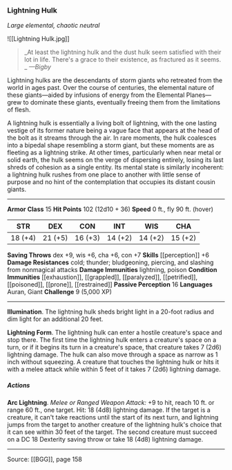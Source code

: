 ### Lightning Hulk
_Large elemental, chaotic neutral_

![[Lightning Hulk.jpg]]

> _At least the lightning hulk and the dust hulk seem satisfied with their lot in life. There's a grace to their existence, as fractured as it seems.
_
> _—Bigby_

Lightning hulks are the descendants of storm giants who retreated from the world in ages past. Over the course of centuries, the elemental nature of these giants—aided by infusions of energy from the Elemental Planes—grew to dominate these giants, eventually freeing them from the limitations of flesh.

A lightning hulk is essentially a living bolt of lightning, with the one lasting vestige of its former nature being a vague face that appears at the head of the bolt as it streams through the air. In rare moments, the hulk coalesces into a bipedal shape resembling a storm giant, but these moments are as fleeting as a lightning strike. At other times, particularly when near metal or solid earth, the hulk seems on the verge of dispersing entirely, losing its last shreds of cohesion as a single entity. Its mental state is similarly incoherent: a lightning hulk rushes from one place to another with little sense of purpose and no hint of the contemplation that occupies its distant cousin giants.




---

**Armor Class** 15
**Hit Points** 102 (12d10 + 36)
**Speed** 0 ft., fly 90 ft. (hover)

| STR     | DEX     | CON     | INT     | WIS     | CHA     |
|---------|---------|---------|---------|---------|---------|
| 18 (+4) | 21 (+5) | 16 (+3) | 14 (+2) | 14 (+2) | 15 (+2) |

**Saving Throws** dex +9, wis +6, cha +6, con +7
**Skills** [[perception]] +6
**Damage Resistances** cold; thunder; bludgeoning, piercing, and slashing from nonmagical attacks
**Damage Immunities** lightning, poison
**Condition Immunities** [[exhaustion]], [[grappled]], [[paralyzed]], [[petrified]], [[poisoned]], [[prone]], [[restrained]]
**Passive Perception** 16
**Languages** Auran, Giant
**Challenge** 9 (5,000 XP)

---

**Illumination**. The lightning hulk sheds bright light in a 20-foot radius and dim light for an additional 20 feet.

**Lightning Form**. The lightning hulk can enter a hostile creature's space and stop there. The first time the lightning hulk enters a creature's space on a turn, or if it begins its turn in a creature's space, that creature takes 7 (2d6) lightning damage. The hulk can also move through a space as narrow as 1 inch without squeezing. A creature that touches the lightning hulk or hits it with a melee attack while within 5 feet of it takes 7 (2d6) lightning damage.

##### Actions
**Arc Lightning**. _Melee or Ranged Weapon Attack:_ +9 to hit, reach 10 ft. or range 60 ft., one target. Hit: 18 (4d8) lightning damage. If the target is a creature, it can't take reactions until the start of its next turn, and lightning jumps from the target to another creature of the lightning hulk's choice that it can see within 30 feet of the target. The second creature must succeed on a DC 18 Dexterity saving throw or take 18 (4d8) lightning damage.


---

Source: [[BGG]], page 158